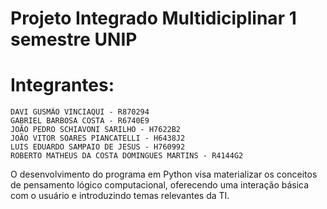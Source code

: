 # Projeto Integrado Multidiciplinar 1 semestre UNIP


# Integrantes:
    DAVI GUSMÃO VINCIAQUI - R870294
    GABRIEL BARBOSA COSTA - R6740E9
    JOÃO PEDRO SCHIAVONI SARILHO - H7622B2
    JOÃO VITOR SOARES PIANCATELLI - H6438J2
    LUIS EDUARDO SAMPAIO DE JESUS - H760992
    ROBERTO MATHEUS DA COSTA DOMINGUES MARTINS - R4144G2


O desenvolvimento do programa em Python visa materializar os conceitos de pensamento lógico computacional, oferecendo uma interação básica com o usuário e introduzindo temas relevantes da TI.
